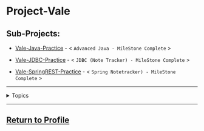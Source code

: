 # Project-Vale

## Sub-Projects:

- [Vale-Java-Practice](https://github.com/MorickClive/Vale-Java-Practice) - < `Advanced Java - MileStone Complete` >

- [Vale-JDBC-Practice](https://github.com/MorickClive/Vale-JDBC-Practice) - < `JDBC (Note Tracker) - MileStone Complete` >

- [Vale-SpringREST-Practice](https://github.com/MorickClive/Vale-SpringREST-Practice) - < `Spring Notetracker) - MileStone Complete` >

---

<details><summary>Topics</summary>
  
Java:
- Java Procedural Programming <`Complete`>
- Object-Oriented Programming <`Complete`>
- Threading & Concurency <`Complete`>
- JDBC <`Complete`>

SQL
- DDL <`Complete`>
- DML <`Complete`>
- DQL
- Entity Relationship Diagrams (ERDs) <`Complete`>
- One-to-One Relationships <`Complete`>
- One-to-Many Relationships <`Complete`>

Spring
- Beans <`Complete`>
- MVC/CRUD Application <`Complete`>

Junit:
- Unit Testing <`Complete`>
- Integration Testing
- System Testing
- User Acceptance Testing
  - Behaviour-Driven Development (BDD)
- Mocking/Reflection 

HTML, CSS:
- DOM:
  - Tags
  - Attributes
- Cascading Style Sheet:
  - Styling
  - Classes/ID
  - Element alignment
  - Flexbox

Javascript:
- Procedural
- AJAX (Asynchronous JavaScript And XML)
- API Requests
- REACT framework
  
</details>

---

## [Return to Profile](https://github.com/MorickClive)
